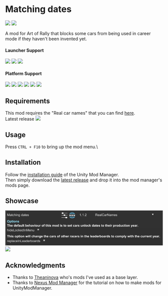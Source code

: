 ﻿# Matching dates

[![](https://img.shields.io/github/v/release/MMike17/ArtOfRally_MatchingDates?label=Download)](https://github.com/MMike17/ArtOfRally_MatchingDates/releases/latest)
![](https://img.shields.io/badge/Game%20Version-v1.5.5-blue)

A mod for Art of Rally that blocks some cars from being used in career mode if they haven't been invented yet.

#### Launcher Support

![](https://img.shields.io/badge/Steam-Supprted-green)
![](https://img.shields.io/badge/Epic-Untested-yellow)
![](https://img.shields.io/badge/GOG-Untested-yellow)

#### Platform Support

![](https://img.shields.io/badge/Windows-Supprted-green)
![](https://img.shields.io/badge/Linux-Untested-yellow)
![](https://img.shields.io/badge/OS%2FX-Untested-yellow)
![](https://img.shields.io/badge/PlayStation-Untested-yellow)
![](https://img.shields.io/badge/XBox-Untested-yellow)
![](https://img.shields.io/badge/Switch-Untested-yellow)

## Requirements

This mod requires the "Real car names" that you can find [here](https://github.com/MMike17/ArtOfRally_RealCarNames).\
Latest release [![](https://img.shields.io/github/v/release/MMike17/ArtOfRally_RealCarNames?label=Real%20car%20names)](https://github.com/MMike17/ArtOfRally_RealCarNames/releases/latest)

## Usage

Press `CTRL + F10` to bring up the mod menu.\
<!-- Adjust settings to select what name format you want.

"Original" is the default name of the car.\
"Real" is the real name of the car.\
"Year" is the year of the model.

If the mod is disabled, the regular game names are displayed by default. -->

<!-- ## Disclaimer

UI hot reload no longer works.\
Please make sure to set the mod settings before entering menus where the car names are retrieved. -->

## Installation

Follow the [installation guide](https://www.nexusmods.com/site/mods/21/) of
the Unity Mod Manager.\
Then simply download the [latest release](https://github.com/MMike17/ArtOfRally_MatchingDates/releases/latest)
and drop it into the mod manager's mods page.

## Showcase

![](Screenshots/Settings.png)
![](Screenshots/.png)
<!-- ![](Screenshots/OriginTimeRealSmall.png) -->
<!-- ![](Screenshots/RealOriginTimeParenthesis.png) -->
<!-- ![](Screenshots/Leaderboard.png) -->

## Acknowledgments

- Thanks to [Theaninova](https://github.com/Theaninova) who's mods I've used as a base layer.
- Thanks to [Nexus Mod Manager](https://wiki.nexusmods.com/index.php/How_to_create_mod_for_unity_game) for the tutorial on how to make mods for UnityModManager.